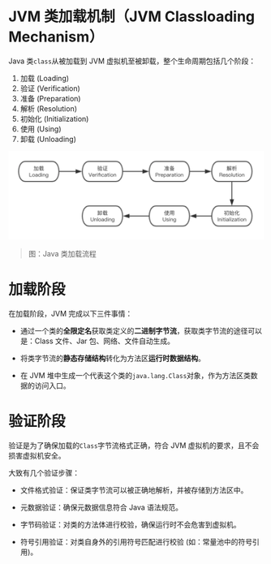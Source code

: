 # JVM 类加载机制（JVM Classloading Mechanism）

Java 类`class`从被加载到 JVM 虚拟机至被卸载，整个生命周期包括几个阶段：

1. 加载 (Loading)
2. 验证 (Verification)
3. 准备 (Preparation)
4. 解析 (Resolution)
5. 初始化 (Initialization)
6. 使用 (Using)
7. 卸载 (Unloading)

![JVM-ClassloadingMechanism-1-ClassloadingFlow][JVM-ClassloadingMechanism-1-ClassloadingFlow]

> 图：Java 类加载流程

# 加载阶段

在加载阶段，JVM 完成以下三件事情：

- 通过一个类的**全限定名**获取类定义的**二进制字节流**，获取类字节流的途径可以是：Class 文件、Jar 包、网络、文件自动生成。

- 将类字节流的**静态存储结构**转化为方法区**运行时数据结构**。

- 在 JVM 堆中生成一个代表这个类的`java.lang.Class`对象，作为方法区类数据的访问入口。

[JVM-ClassloadingMechanism-1-ClassloadingFlow]: ../../images/JVM-ClassloadingMechanism-1-ClassloadingFlow.png

# 验证阶段

验证是为了确保加载的`Class`字节流格式正确，符合 JVM 虚拟机的要求，且不会损害虚拟机安全。

大致有几个验证步骤：

- 文件格式验证：保证类字节流可以被正确地解析，并被存储到方法区中。

- 元数据验证：确保元数据信息符合 Java 语法规范。

- 字节码验证：对类的方法体进行校验，确保运行时不会危害到虚拟机。

- 符号引用验证：对类自身外的引用符号匹配进行校验 (如：常量池中的符号引用)。




<!-- EOF -->